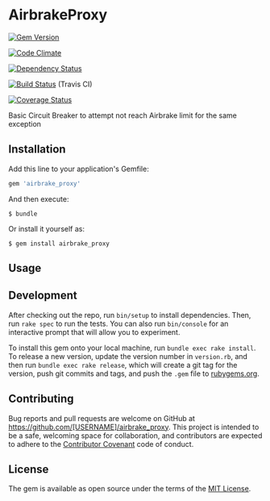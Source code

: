 # AirbrakeProxy

[![Gem Version](https://badge.fury.io/rb/airbrake_proxy.svg)](http://badge.fury.io/rb/airbrake_proxy)

[![Code Climate](https://codeclimate.com/github/FinalCAD/airbrake_proxy.png)](https://codeclimate.com/github/FinalCAD/airbrake_proxy)

[![Dependency Status](https://gemnasium.com/FinalCAD/airbrake_proxy.png)](https://gemnasium.com/FinalCAD/airbrake_proxy)

[![Build Status](https://travis-ci.org/FinalCAD/airbrake_proxy.png?branch=master)](https://travis-ci.org/FinalCAD/airbrake_proxy) (Travis CI)

[![Coverage Status](https://coveralls.io/repos/FinalCAD/airbrake_proxy/badge.png)](https://coveralls.io/r/FinalCAD/airbrake_proxy)

Basic Circuit Breaker to attempt not reach Airbrake limit for the same exception

## Installation

Add this line to your application's Gemfile:

```ruby
gem 'airbrake_proxy'
```

And then execute:

    $ bundle

Or install it yourself as:

    $ gem install airbrake_proxy

## Usage


## Development

After checking out the repo, run `bin/setup` to install dependencies. Then, run `rake spec` to run the tests. You can also run `bin/console` for an interactive prompt that will allow you to experiment.

To install this gem onto your local machine, run `bundle exec rake install`. To release a new version, update the version number in `version.rb`, and then run `bundle exec rake release`, which will create a git tag for the version, push git commits and tags, and push the `.gem` file to [rubygems.org](https://rubygems.org).

## Contributing

Bug reports and pull requests are welcome on GitHub at https://github.com/[USERNAME]/airbrake_proxy. This project is intended to be a safe, welcoming space for collaboration, and contributors are expected to adhere to the [Contributor Covenant](http://contributor-covenant.org) code of conduct.


## License

The gem is available as open source under the terms of the [MIT License](http://opensource.org/licenses/MIT).
